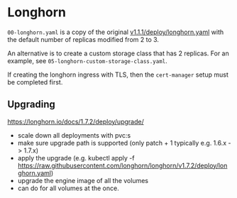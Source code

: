 # Longhorn

`00-longhorn.yaml` is a copy of the original  [v1.1.1/deploy/longhorn.yaml](https://raw.githubusercontent.com/longhorn/longhorn/v1.1.1/deploy/longhorn.yaml) with the default number of replicas modified from 2 to 3.

An alternative is to create a custom storage class that has 2 replicas. For an example, see `05-longhorn-custom-storage-class.yaml`.

If creating the longhorn ingress with TLS, then the `cert-manager` setup must be completed first.

## Upgrading

https://longhorn.io/docs/1.7.2/deploy/upgrade/

- scale down all deployments with pvc:s
- make sure upgrade path is supported (only patch + 1 typically e.g. 1.6.x -> 1.7.x)
- apply the upgrade (e.g. kubectl apply -f https://raw.githubusercontent.com/longhorn/longhorn/v1.7.2/deploy/longhorn.yaml)
- upgrade the engine image of all the volumes
 - can do for all volumes at the once.
